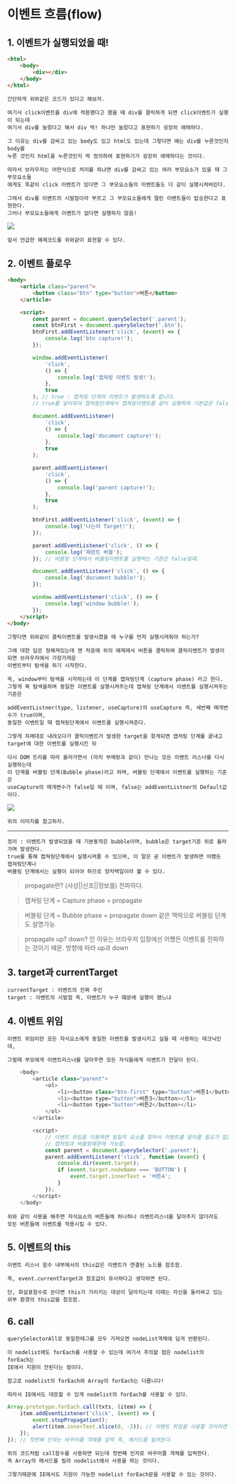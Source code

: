# 이벤트 흐름(flow)

## 1. 이벤트가 실행되었을 때!

```html
<html>
    <body>
        <div></div>
    </body>
</html>
```

    간단하게 위와같은 코드가 있다고 해보자.

    여기서 click이벤트를 div에 적용했다고 했을 때 div를 클릭하게 되면 click이벤트가 실행이 되는데
    여기서 div를 눌렀다고 해서 div 딱! 하나만 눌렀다고 표현하기 굉장히 애매하다.

    그 이유는 div를 감싸고 있는 body도 있고 html도 있는데 그렇다면 얘는 div를 누른것인지 body를
    누른 것인지 html을 누른것인지 딱 정의하여 표현하기가 굉장히 애매하다는 것이다.

    따라서 브라우저는 어떤식으로 처리를 하냐면 div를 감싸고 있는 여러 부모요소가 있을 때 그 부모요소들
    에게도 똑같이 click 이벤트가 있다면 그 부모요소들의 이벤트들도 다 같이 실행시켜버린다.

    그래서 div를 이벤트의 시발점이라 부르고 그 부모요소들에게 딸린 이벤트들이 탑승한다고 표현한다.
    그러나 부모요소들에게 이벤트가 없다면 실행하지 않음!

<img src='images/Js57.png'>

    앞서 언급한 예제코드를 위와같이 표현할 수 있다.

## 2. 이벤트 플로우

```html
<body>
    <article class="parent">
        <button class="btn" type="button">버튼</button>
    </article>

    <script>
        const parent = document.querySelector('.parent');
        const btnFirst = document.querySelector('.btn');
        btnFirst.addEventListener('click', (event) => {
            console.log('btn capture!');
        });

        window.addEventListener(
            'click',
            () => {
                console.log('캡쳐링 이벤트 발생!');
            },
            true
        ); // true : 캡처링 단계의 이벤트가 발생하도록 합니다.
        // true를 넣어줘야 캡쳐링단게에서 캡쳐링이벤트를 같이 실행하며 기본값은 false

        document.addEventListener(
            'click',
            () => {
                console.log('document capture!');
            },
            true
        );

        parent.addEventListener(
            'click',
            () => {
                console.log('parent capture!');
            },
            true
        );

        btnFirst.addEventListener('click', (event) => {
            console.log('나는야 Target!');
        });

        parent.addEventListener('click', () => {
            console.log('페런트 버블');
        }); // 버블링 단계에서 버블링이벤트를 실행하는 기준은 false일때.

        document.addEventListener('click', () => {
            console.log('document bubble!');
        });

        window.addEventListener('click', () => {
            console.log('window bubble!');
        });
    </script>
</body>
```

    그렇다면 위와같이 클릭이벤트를 발생시켰을 때 누구를 먼저 실행시켜줘야 하는가?

    그에 대한 답은 정해져있는데 맨 처음에 위의 예제에서 버튼을 클릭하여 클릭이벤트가 발생이 되면 브라우저에서 가장가까운
    이벤트부터 탐색을 하기 시작한다.

    즉, window부터 탐색을 시작하는데 이 단계를 캡쳐링단계 (capture phase) 라고 한다.
    그렇게 쭉 탐색을하며 동일한 이벤트를 실행시켜주는데 캡쳐링 단계에서 이벤트를 실행시켜주는 기준은

    addEventListner(type, listener, useCapture)의 useCapture 즉, 세번째 매개변수가 true이며,
    동일한 이벤트일 때 캡쳐링단계에서 이벤트를 실행시켜준다.

    그렇게 차례대로 내려오다가 클릭이벤트가 발생한 target을 찾게되면 캡처링 단계를 끝내고 target에 대한 이벤트를 실행시킨 뒤

    다시 DOM 트리를 따라 올라가면서 (마치 부메랑과 같이) 만나는 모든 이벤트 리스너를 다시 실행하는데
    이 단계를 버블링 단계(Bubble phase)라고 하며, 버블링 단계에서 이벤트를 실행하는 기준은
    useCapture의 매개변수가 false일 때 이며, false는 addEventListner의 Default값이다.

<img src='images/Js58.png'>

    위의 이미지를 참고하자.

---

    정리 : 이벤트가 발생되었을 때 기본동작은 bubble이며, bubble은 target기준 위로 올라가며 발생한다.
    true를 통해 캡쳐링단계에서 실행시켜줄 수 있으며, 이 말은 곧 이벤트가 발생하면 어쨌든 캡쳐링단계나
    버블링 단계에서는 실행이 되어야 하므로 양자택일이라 볼 수 있다.

> propagate란? (사상||신조||정보를) 전파하다.

> 캡쳐링 단계 = Capture phase = propagate

> 버블링 단계 = Bubble phase = propagate down 같은 맥락으로 버블링 단계도 설명가능.

> propagate up? down? 인 이유는 브라우저 입장에선 어쨌든 이벤트를 전파하는 것이기 때문.
> 방향에 따라 up과 down

## 3. target과 currentTarget

    currentTarget : 이벤트의 진짜 주인
    target : 이벤트의 시발점 즉, 이벤트가 누구 떄문에 실행이 됐느냐

## 4. 이벤트 위임

    이벤트 위임이란 모든 자식요소에게 동일한 이벤트를 발생시키고 싶을 때 사용하는 테크닉인데,

    그럴때 부모에게 이벤트리스너를 달아주면 모든 자식들에게 이벤트가 전달이 된다.

```js
    <body>
        <article class="parent">
            <ol>
                <li><button class="btn-first" type="button">버튼1</button></li>
                <li><button type="button">버튼3</button></li>
                <li><button type="button">버튼2</button></li>
            </ol>
        </article>

        <script>
            // 이벤트 위임을 이용하면 일일히 요소를 찾아서 이벤트를 달아줄 필요가 없습니다.
            // 캡처링과 버블링때문에 가능함.
            const parent = document.querySelector('.parent');
            parent.addEventListener('click', function (event) {
                console.dir(event.target);
                if (event.target.nodeName === 'BUTTON') {
                    event.target.innerText = '버튼4';
                }
            });
        </script>
    </body>
```

    위와 같이 사용을 해주면 자식요소의 버튼들에 하나하나 이벤트리스너를 달아주지 않더라도
    모든 버튼들에 이벤트를 적용시킬 수 있다.

## 5. 이벤트의 this

    이벤트 리스너 함수 내부에서의 this값은 이벤트가 연결된 노드를 참조함.

    즉, event.currentTarget과 참조값이 유사하다고 생각하면 된다.

    단, 화살표함수로 쓴다면 this가 가리키는 대상이 달라지는데 이때는 자신을 둘러싸고 있는
    외부 환경의 this값을 참조함.

## 6. call

    querySelectorAll로 동일한태그를 모두 가져오면 nodeList객체에 담겨 반환된다.

    이 nodelist에도 forEach를 사용할 수 있는데 여기서 주의할 점은 nodelist의 forEach는
    IE에서 지원이 안된다는 점이다.

    참고로 nodelist의 forEach와 Array의 forEach는 다릅니다!

    따라서 IE에서도 대응할 수 있게 nodelist의 forEach를 사용할 수 있다.

```js
Array.prototype.forEach.call(txts, (item) => {
    item.addEventListener('click', (event) => {
        event.stopPropagation();
        alert(item.innerText.slice(0, -2)); // 이벤트 위임을 사용할 것이라면 target사용
    });
}); // 첫번째 인자는 바꾸어줄 객체를 입력 즉, 메서드를 빌려온다.
```

    위의 코드처럼 call함수를 사용하면 되는데 첫번째 인자로 바꾸어줄 객체를 입력한다.
    즉 Array의 메서드를 빌려 nodelist에서 사용을 하는 것이다.

    그렇기때문에 IE에서도 지원이 가능한 nodelist forEach문을 사용할 수 있는 것이다.
